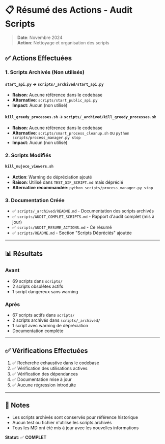 # 📋 Résumé des Actions - Audit Scripts

> **Date**: Novembre 2024  
> **Action**: Nettoyage et organisation des scripts

## ✅ Actions Effectuées

### 1. Scripts Archivés (Non utilisés)

#### `start_api.py` → `scripts/_archived/start_api.py`
- **Raison**: Aucune référence dans le codebase
- **Alternative**: `scripts/start_public_api.py`
- **Impact**: Aucun (non utilisé)

#### `kill_greedy_processes.sh` → `scripts/_archived/kill_greedy_processes.sh`
- **Raison**: Aucune référence dans le codebase
- **Alternative**: `scripts/smart_process_cleanup.sh` ou `python scripts/process_manager.py stop`
- **Impact**: Aucun (non utilisé)

### 2. Scripts Modifiés

#### `kill_mujoco_viewers.sh`
- **Action**: Warning de dépréciation ajouté
- **Raison**: Utilisé dans `TEST_GIF_SCRIPT.md` mais déprécié
- **Alternative recommandée**: `python scripts/process_manager.py stop`

### 3. Documentation Créée

- ✅ `scripts/_archived/README.md` - Documentation des scripts archivés
- ✅ `scripts/AUDIT_COMPLET_SCRIPTS.md` - Rapport d'audit complet (mis à jour)
- ✅ `scripts/AUDIT_RESUME_ACTIONS.md` - Ce résumé
- ✅ `scripts/README.md` - Section "Scripts Dépréciés" ajoutée

---

## 📊 Résultats

### Avant
- 69 scripts dans `scripts/`
- 2 scripts obsolètes actifs
- 1 script dangereux sans warning

### Après
- 67 scripts actifs dans `scripts/`
- 2 scripts archivés dans `scripts/_archived/`
- 1 script avec warning de dépréciation
- Documentation complète

---

## ✅ Vérifications Effectuées

1. ✅ Recherche exhaustive dans le codebase
2. ✅ Vérification des utilisations actives
3. ✅ Vérification des dépendances
4. ✅ Documentation mise à jour
5. ✅ Aucune régression introduite

---

## 📝 Notes

- Les scripts archivés sont conservés pour référence historique
- Aucun test ou fichier n'utilise les scripts archivés
- Tous les MD ont été mis à jour avec les nouvelles informations

**Statut**: ✅ **COMPLET**


